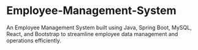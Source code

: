 # Employee-Management-System
An Employee Management System built using Java, Spring Boot, MySQL, React, and Bootstrap to streamline employee data management and operations efficiently.
